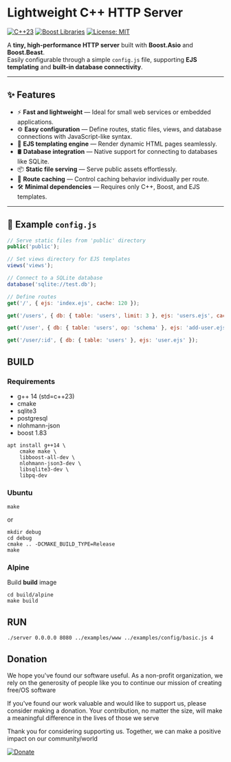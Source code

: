 # Lightweight C++ HTTP Server

[![C++23](https://img.shields.io/badge/C%2B%2B-23-blue.svg)](https://en.cppreference.com/w/cpp/23)
[![Boost Libraries](https://img.shields.io/badge/Boost-Asio%20%26%20Beast-ff69b4.svg)](https://www.boost.org/)
[![License: MIT](https://img.shields.io/badge/License-MIT-yellow.svg)](LICENSE)

A **tiny, high-performance HTTP server** built with **Boost.Asio** and **Boost.Beast**.  
Easily configurable through a simple `config.js` file, supporting **EJS templating** and **built-in database connectivity**.

---

## ✨ Features

- ⚡ **Fast and lightweight** — Ideal for small web services or embedded applications.
- ⚙️ **Easy configuration** — Define routes, static files, views, and database connections with JavaScript-like syntax.
- 📝 **EJS templating engine** — Render dynamic HTML pages seamlessly.
- 🛢️ **Database integration** — Native support for connecting to databases like SQLite.
- 📦 **Static file serving** — Serve public assets effortlessly.
- 🧠 **Route caching** — Control caching behavior individually per route.
- 🛠️ **Minimal dependencies** — Requires only C++, Boost, and EJS templates.

---

## 📜 Example `config.js`

```javascript
// Serve static files from 'public' directory
public('public');

// Set views directory for EJS templates
views('views');

// Connect to a SQLite database
database('sqlite://test.db');

// Define routes
get('/', { ejs: 'index.ejs', cache: 120 });

get('/users', { db: { table: 'users', limit: 3 }, ejs: 'users.ejs', cache: 600 });

get('/user', { db: { table: 'users', op: 'schema' }, ejs: 'add-user.ejs', cache: 600 });

get('/user/:id', { db: { table: 'users' }, ejs: 'user.ejs' });
```


## BUILD



### Requirements

* g++ 14 (std=c++23)
* cmake
* sqlite3
* postgresql
* nlohmann-json
* boost 1.83

```
apt install g++14 \
    cmake make \
    libboost-all-dev \
    nlohmann-json3-dev \
    libsqlite3-dev \
    libpq-dev
```

### Ubuntu
```
make
```

or

```
mkdir debug
cd debug
cmake .. -DCMAKE_BUILD_TYPE=Release
make
```

### Alpine

Build **build** image

```
cd build/alpine
make build
```

## RUN

```
./server 0.0.0.0 8080 ../examples/www ../examples/config/basic.js 4
```

## Donation

We hope you've found our software useful. As a non-profit organization, we rely on the generosity of people like you to continue our mission of creating free/OS software

If you've found our work valuable and would like to support us, please consider making a donation. Your contribution, no matter the size, will make a meaningful difference in the lives of those we serve

Thank you for considering supporting us. Together, we can make a positive impact on our community/world

[![Donate](https://img.shields.io/badge/Donate-PayPal-green.svg)](https://www.paypal.com/cgi-bin/webscr?cmd=_s-xclick&hosted_button_id=XUSKMVK55P35G)

